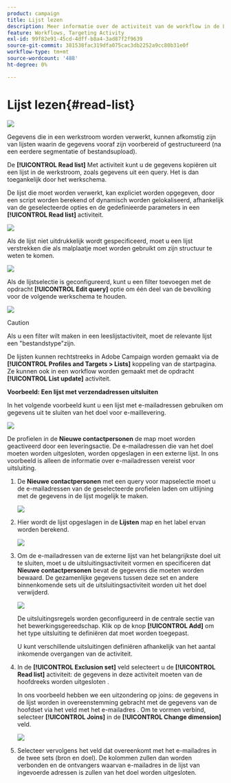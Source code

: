 ```yaml
---
product: campaign
title: Lijst lezen
description: Meer informatie over de activiteit van de workflow in de Leeslijst
feature: Workflows, Targeting Activity
exl-id: 99f82e91-45cd-4dff-b8a4-3ad87f2f9639
source-git-commit: 381538fac319dfa075cac3db2252a9cc80b31e0f
workflow-type: tm+mt
source-wordcount: '488'
ht-degree: 0%

---
```


# Lijst lezen{#read-list}

![](../../assets/v7-only.svg)

Gegevens die in een werkstroom worden verwerkt, kunnen afkomstig zijn van lijsten waarin de gegevens vooraf zijn voorbereid of gestructureerd (na een eerdere segmentatie of bestandsupload).

De **[!UICONTROL Read list]** Met activiteit kunt u de gegevens kopiëren uit een lijst in de werkstroom, zoals gegevens uit een query. Het is dan toegankelijk door het werkschema.

De lijst die moet worden verwerkt, kan expliciet worden opgegeven, door een script worden berekend of dynamisch worden gelokaliseerd, afhankelijk van de geselecteerde opties en de gedefinieerde parameters in een **[!UICONTROL Read list]** activiteit.

![](assets/list_edit_select_option_01.png)

Als de lijst niet uitdrukkelijk wordt gespecificeerd, moet u een lijst verstrekken die als malplaatje moet worden gebruikt om zijn structuur te weten te komen.

![](assets/s_advuser_list_template_select.png)

Als de lijstselectie is geconfigureerd, kunt u een filter toevoegen met de opdracht **[!UICONTROL Edit query]** optie om één deel van de bevolking voor de volgende werkschema te houden.

![](assets/wf_readlist_1.png)

>[!CAUTION]
>
>Als u een filter wilt maken in een leeslijstactiviteit, moet de relevante lijst een &quot;bestandstype&quot;zijn.

De lijsten kunnen rechtstreeks in Adobe Campaign worden gemaakt via de **[!UICONTROL Profiles and Targets > Lists]** koppeling van de startpagina. Ze kunnen ook in een workflow worden gemaakt met de opdracht **[!UICONTROL List update]** activiteit.

**Voorbeeld: Een lijst met verzendadressen uitsluiten**

In het volgende voorbeeld kunt u een lijst met e-mailadressen gebruiken om gegevens uit te sluiten van het doel voor e-maillevering.

![](assets/s_advuser_list_read_sample_1.png)

De profielen in de **Nieuwe contactpersonen** de map moet worden geactiveerd door een leveringsactie. De e-mailadressen die van het doel moeten worden uitgesloten, worden opgeslagen in een externe lijst. In ons voorbeeld is alleen de informatie over e-mailadressen vereist voor uitsluiting.

1. De **Nieuwe contactpersonen** met een query voor mapselectie moet u de e-mailadressen van de geselecteerde profielen laden om uitlijning met de gegevens in de lijst mogelijk te maken.

   ![](assets/s_advuser_list_read_sample_0.png)

1. Hier wordt de lijst opgeslagen in de **Lijsten** map en het label ervan worden berekend.

   ![](assets/s_advuser_list_read_sample_2.png)

1. Om de e-mailadressen van de externe lijst van het belangrijkste doel uit te sluiten, moet u de uitsluitingsactiviteit vormen en specificeren dat **Nieuwe contactpersonen** bevat de gegevens die moeten worden bewaard. De gezamenlijke gegevens tussen deze set en andere binnenkomende sets uit de uitsluitingsactiviteit worden uit het doel verwijderd.

   ![](assets/s_advuser_list_read_sample_3.png)

   De uitsluitingsregels worden geconfigureerd in de centrale sectie van het bewerkingsgereedschap. Klik op de knop **[!UICONTROL Add]** om het type uitsluiting te definiëren dat moet worden toegepast.

   U kunt verschillende uitsluitingen definiëren afhankelijk van het aantal inkomende overgangen van de activiteit.

1. In de **[!UICONTROL Exclusion set]** veld selecteert u de **[!UICONTROL Read list]** activiteit: de gegevens in deze activiteit moeten van de hoofdreeks worden uitgesloten .

   In ons voorbeeld hebben we een uitzondering op joins: de gegevens in de lijst worden in overeenstemming gebracht met de gegevens van de hoofdset via het veld met het e-mailadres . Om te vormen verbind, selecteer **[!UICONTROL Joins]** in de **[!UICONTROL Change dimension]** veld.

   ![](assets/s_advuser_list_read_sample_4.png)

1. Selecteer vervolgens het veld dat overeenkomt met het e-mailadres in de twee sets (bron en doel). De kolommen zullen dan worden verbonden en de ontvangers waarvan e-mailadres in de lijst van ingevoerde adressen is zullen van het doel worden uitgesloten.
